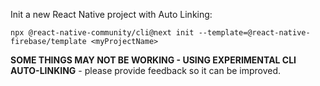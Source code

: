 Init a new React Native project with Auto Linking:

```
npx @react-native-community/cli@next init --template=@react-native-firebase/template <myProjectName>
```

**SOME THINGS MAY NOT BE WORKING - USING EXPERIMENTAL CLI AUTO-LINKING** - please provide feedback so it can be improved.


